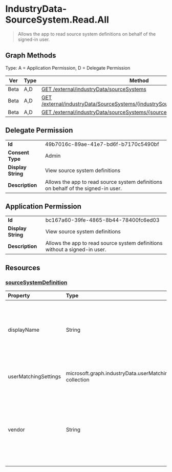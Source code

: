 # IndustryData-SourceSystem.Read.All

> Allows the app to read source system definitions on behalf of the signed-in user.
## Graph Methods

Type: A = Application Permission, D = Delegate Permission

|Ver|Type|Method|
|-------|----|------|
|Beta|A,D|[GET /external/industryData/sourceSystems](https://docs.microsoft.com/graph/api/industrydata-sourcesystemdefinition-list?view=graph-rest-beta&tabs=http)|
|Beta|A,D|[GET /external/industryData/SourceSystems/{industrySourceSystemId}/sourceSystem](https://docs.microsoft.com/graph/api/industrydata-sourcesystemdefinition-get?view=graph-rest-beta&tabs=http)|
|Beta|A,D|[GET /external/industryData/sourceSystems/{sourceSystemDefinitionId}](https://docs.microsoft.com/graph/api/industrydata-sourcesystemdefinition-get?view=graph-rest-beta&tabs=http)|
## Delegate Permission
|||
|-|-|
|**Id**|49b7016c-89ae-41e7-bd6f-b7170c5490bf|
|**Consent Type**|Admin|
|**Display String**|View source system definitions|
|**Description**|Allows the app to read source system definitions on behalf of the signed-in user.|
## Application Permission
|||
|-|-|
|**Id**|bc167a60-39fe-4865-8b44-78400fc6ed03|
|**Display String**|View source system definitions|
|**Description**|Allows the app to read source system definitions without a signed-in user.|
## Resources
### [sourceSystemDefinition ](https://docs.microsoft.com/graph/api/resources/industrydata-sourcesystemdefinition?view=graph-rest-1.0&tabs=http)
| Property             | Type                                                                                               | Description                                                                                        |
| :------------------- | :------------------------------------------------------------------------------------------------- | :------------------------------------------------------------------------------------------------- |
| displayName          | String                                                                                             | The name of the source system. Maximum supported length is 100 characters.                         |
| userMatchingSettings | microsoft.graph.industryData.userMatchingSetting collection | A collection of user matching settings by roleGroup.                  |
| vendor               | String                                                                                             | The name of the vendor who supplies the source system. Maximum supported length is 100 characters. |

